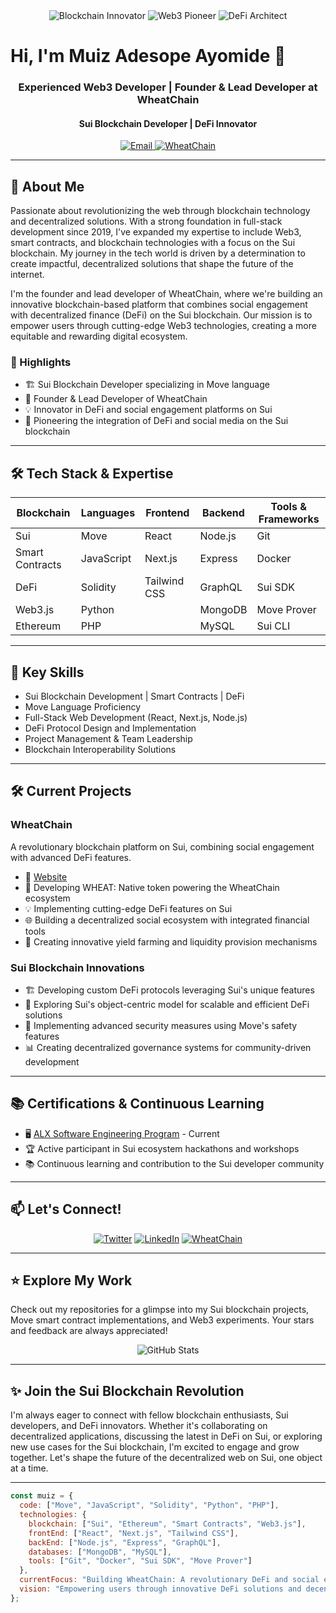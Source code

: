 <div align="center">
  <img src="https://img.shields.io/badge/Blockchain-Innovator-brightgreen?style=for-the-badge" alt="Blockchain Innovator"/>
  <img src="https://img.shields.io/badge/Web3-Pioneer-blue?style=for-the-badge" alt="Web3 Pioneer"/>
  <img src="https://img.shields.io/badge/DeFi-Architect-orange?style=for-the-badge" alt="DeFi Architect"/>
</div>

# Hi, I'm Muiz Adesope Ayomide 👋

<div align="center">
  <h3>Experienced Web3 Developer | Founder & Lead Developer at WheatChain</h3>
  <h4>Sui Blockchain Developer | DeFi Innovator</h4>
</div>

<div align="center">
  <a href="mailto:muiz@wheatchain.xyz">
    <img src="https://img.shields.io/badge/Email-muiz%40wheatchain.xyz-red?style=flat-square&logo=gmail" alt="Email"/>
  </a>
  <a href="https://wheatchain.xyz">
    <img src="https://img.shields.io/badge/WheatChain-Visit%20Us-brightgreen?style=flat-square&logo=ethereum" alt="WheatChain"/>
  </a>
  
</div>

---

## 🚀 About Me

Passionate about revolutionizing the web through blockchain technology and decentralized solutions. With a strong foundation in full-stack development since 2019, I've expanded my expertise to include Web3, smart contracts, and blockchain technologies with a focus on the Sui blockchain. My journey in the tech world is driven by a determination to create impactful, decentralized solutions that shape the future of the internet.

I'm the founder and lead developer of WheatChain, where we're building an innovative blockchain-based platform that combines social engagement with decentralized finance (DeFi) on the Sui blockchain. Our mission is to empower users through cutting-edge Web3 technologies, creating a more equitable and rewarding digital ecosystem.

### 🌟 Highlights

- 🏗️ Sui Blockchain Developer specializing in Move language
- 🌾 Founder & Lead Developer of WheatChain
- 💡 Innovator in DeFi and social engagement platforms on Sui
- 🚀 Pioneering the integration of DeFi and social media on the Sui blockchain

---

## 🛠️ Tech Stack & Expertise

<div align="center">

| Blockchain | Languages | Frontend | Backend | Tools & Frameworks |
|------------|-----------|----------|---------|---------------------|
| Sui        | Move      | React    | Node.js | Git                |
| Smart Contracts | JavaScript | Next.js  | Express | Docker     |
| DeFi       | Solidity  | Tailwind CSS | GraphQL | Sui SDK     |
| Web3.js    | Python    |          | MongoDB | Move Prover    |
| Ethereum   | PHP       |          | MySQL   | Sui CLI         |

</div>

---

## 🌟 Key Skills

- Sui Blockchain Development | Smart Contracts | DeFi
- Move Language Proficiency
- Full-Stack Web Development (React, Next.js, Node.js)
- DeFi Protocol Design and Implementation
- Project Management & Team Leadership
- Blockchain Interoperability Solutions

---

## 🛠️ Current Projects

### WheatChain
A revolutionary blockchain platform on Sui, combining social engagement with advanced DeFi features.
- 🔗 [Website](https://wheatchain.xyz)
- 🌾 Developing WHEAT: Native token powering the WheatChain ecosystem
- 💡 Implementing cutting-edge DeFi features on Sui
- 🌐 Building a decentralized social ecosystem with integrated financial tools
- 🔄 Creating innovative yield farming and liquidity provision mechanisms

### Sui Blockchain Innovations
- 🏗️ Developing custom DeFi protocols leveraging Sui's unique features
- 🚀 Exploring Sui's object-centric model for scalable and efficient DeFi solutions
- 🔐 Implementing advanced security measures using Move's safety features
- 📊 Creating decentralized governance systems for community-driven development

---

## 📚 Certifications & Continuous Learning

- 🖥️ [ALX Software Engineering Program](https://www.alx.com/) - Current
- 🏆 Active participant in Sui ecosystem hackathons and workshops
- 📚 Continuous learning and contribution to the Sui developer community

---

## 📫 Let's Connect!

<div align="center">
  
[![Twitter](https://img.shields.io/badge/Twitter-%231DA1F2.svg?style=for-the-badge&logo=Twitter&logoColor=white)](https://x.com/muiz_dev_io)
[![LinkedIn](https://img.shields.io/badge/linkedin-%230077B5.svg?style=for-the-badge&logo=linkedin&logoColor=white)](https://www.linkedin.com/in/adesopemuiz3)
[![WheatChain](https://img.shields.io/badge/WheatChain-Visit%20Us-brightgreen?style=for-the-badge&logo=sui)](https://wheatchain.xyz)

</div>

---

## ⭐ Explore My Work

Check out my repositories for a glimpse into my Sui blockchain projects, Move smart contract implementations, and Web3 experiments. Your stars and feedback are always appreciated!

<div align="center">
  <img src="https://github-readme-stats.vercel.app/api?username=Muiz-Dev&show_icons=true&theme=radical" alt="GitHub Stats" />
</div>

---

## ✨ Join the Sui Blockchain Revolution

I'm always eager to connect with fellow blockchain enthusiasts, Sui developers, and DeFi innovators. Whether it's collaborating on decentralized applications, discussing the latest in DeFi on Sui, or exploring new use cases for the Sui blockchain, I'm excited to engage and grow together. Let's shape the future of the decentralized web on Sui, one object at a time.

---

```javascript
const muiz = {
  code: ["Move", "JavaScript", "Solidity", "Python", "PHP"],
  technologies: {
    blockchain: ["Sui", "Ethereum", "Smart Contracts", "Web3.js"],
    frontEnd: ["React", "Next.js", "Tailwind CSS"],
    backEnd: ["Node.js", "Express", "GraphQL"],
    databases: ["MongoDB", "MySQL"],
    tools: ["Git", "Docker", "Sui SDK", "Move Prover"]
  },
  currentFocus: "Building WheatChain: A revolutionary DeFi and social engagement platform on Sui blockchain",
  vision: "Empowering users through innovative DeFi solutions and decentralized social interactions on Sui"
};
